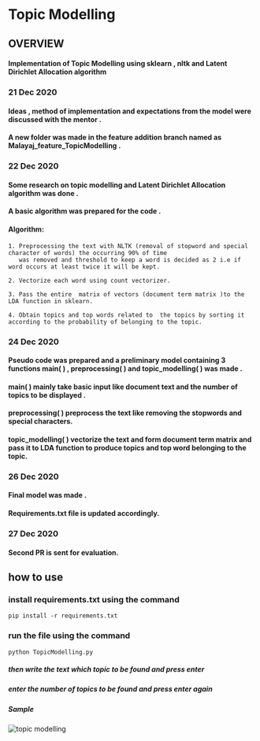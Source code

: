 # Topic Modelling
## OVERVIEW 
#### Implementation of Topic Modelling using sklearn , nltk and Latent Dirichlet Allocation algorithm
### 21 Dec 2020
#### Ideas , method of implementation and expectations from the model were discussed with the mentor .
#### A new folder was made in the feature addition branch named as Malayaj_feature_TopicModelling .
### 22 Dec 2020
 #### Some research on topic modelling and Latent Dirichlet Allocation algorithm was done .
#### A basic algorithm was prepared for the code . 
#### Algorithm:
    1. Preprocessing the text with NLTK (removal of stopword and special character of words) the occurring 90% of time 
       was removed and threshold to keep a word is decided as 2 i.e if word occurs at least twice it will be kept. 
       
    2. Vectorize each word using count vectorizer.
    
    3. Pass the entire  matrix of vectors (document term matrix )to the LDA function in sklearn.
    
    4. Obtain topics and top words related to  the topics by sorting it according to the probability of belonging to the topic.

### 24 Dec 2020
#### Pseudo code was prepared and a preliminary model containing 3 functions  main( ) , preprocessing( ) and topic_modelling( ) was made .
#### main( ) mainly take basic input like document text  and the number of topics to  be displayed .
#### preprocessing( ) preprocess the text like removing the stopwords and special characters. 
#### topic_modelling( ) vectorize the text and form document term  matrix and pass it to  LDA function to  produce topics and top word belonging to  the topic. 
 
### 26 Dec 2020 
#### Final model was made . 
#### Requirements.txt file is updated  accordingly.
### 27 Dec 2020 
#### Second PR is sent for evaluation.
## how to  use
### install requirements.txt using the command
    pip install -r requirements.txt
### run the file using the command 
    python TopicModelling.py
##### then  write the text which topic to be found and press enter
##### enter the number of topics to be found and press enter again
##### Sample
![topic modelling](https://github.com/malayaj2000/rake_new2/blob/feature-addition/feature_enhancements/malayajrath_feature_TopicModeling/topicModelling.png)
